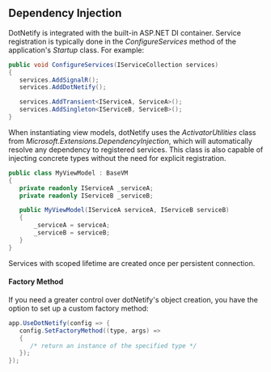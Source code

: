 ## Dependency Injection

DotNetify is integrated with the built-in ASP.NET DI container. Service registration is typically done in the _ConfigureServices_ method of the application's _Startup_ class. For example:

```csharp
public void ConfigureServices(IServiceCollection services)
{
   services.AddSignalR();
   services.AddDotNetify();

   services.AddTransient<IServiceA, ServiceA>();
   services.AddSingleton<IServiceB, ServiceB>();
}
```

When instantiating view models, dotNetify uses the _ActivatorUtilities_ class from _Microsoft.Extensions.DependencyInjection_, which will automatically resolve any dependency to registered services. This class is also capable of injecting concrete types without the need for explicit registration.

```csharp
public class MyViewModel : BaseVM
{
   private readonly IServiceA _serviceA;
   private readonly IServiceB _serviceB;

   public MyViewModel(IServiceA serviceA, IServiceB serviceB)
   {
       _serviceA = serviceA;
       _serviceB = serviceB;
   }
}
```

Services with scoped lifetime are created once per persistent connection.

#### Factory Method

If you need a greater control over dotNetify's object creation, you have the option to set up a custom factory method:

```csharp
app.UseDotNetify(config => {
   config.SetFactoryMethod((type, args) =>
   {
      /* return an instance of the specified type */
   });
});
```
